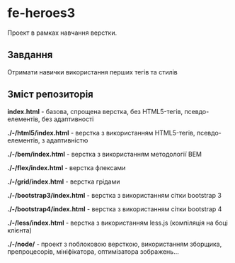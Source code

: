 # fe-heroes3

Проект в рамках навчання верстки.

## Завдання

Отримати навички використання перших тегів та стилів

## Зміст репозиторія

**index.html** - базова, спрощена верстка, без HTML5-тегів, псевдо-елементів, без адаптивності

**./-/html5/index.html** - верстка з використанням HTML5-тегів, псевдо-елементів, з адаптивністю

**./-/bem/index.html** - верстка з використанням методології BEM

**./-/flex/index.html** - верстка флексами

**./-/grid/index.html** - верстка грідами

**./-/bootstrap3/index.html** - верстка з використанням сітки bootstrap 3

**./-/bootstrap4/index.html** - верстка з використанням сітки bootstrap 4

**./-/less/index.html** - верстка з використанням less.js (компіляція на боці клієнта)

**./-/node/** - проект з поблоковою версткою, використанням зборщика, препроцесорів, мініфікатора, оптимізатора зображень...
